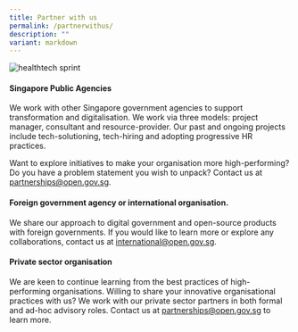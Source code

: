 ```yaml
---
title: Partner with us
permalink: /partnerwithus/
description: ""
variant: markdown
---
```

![healthtech sprint](/images/healthtechsprint.jpg)
#### Singapore Public Agencies


We work with other Singapore government agencies to support transformation and digitalisation. We work via three models: project manager, consultant and resource-provider. Our past and ongoing projects include tech-solutioning, tech-hiring and adopting progressive HR practices.

Want to explore initiatives to make your organisation more high-performing? Do you have a problem statement you wish to unpack? Contact us at <a href="mailto:partnerships@open.gov.sg">partnerships@open.gov.sg</a>.


#### Foreign government agency or international organisation.



We share our approach to digital government and open-source products with foreign governments. If you would like to learn more or explore any collaborations, contact us at <a href="mailto:international@open.gov.sg">international@open.gov.sg</a>.


#### Private sector organisation


We are keen to continue learning from the best practices of high-performing organisations. Willing to share your innovative organisational practices with us? We work with our private sector partners in both formal and ad-hoc advisory roles. Contact us at <a href="mailto:partnerships@open.gov.sg">partnerships@open.gov.sg</a>
 to learn more.